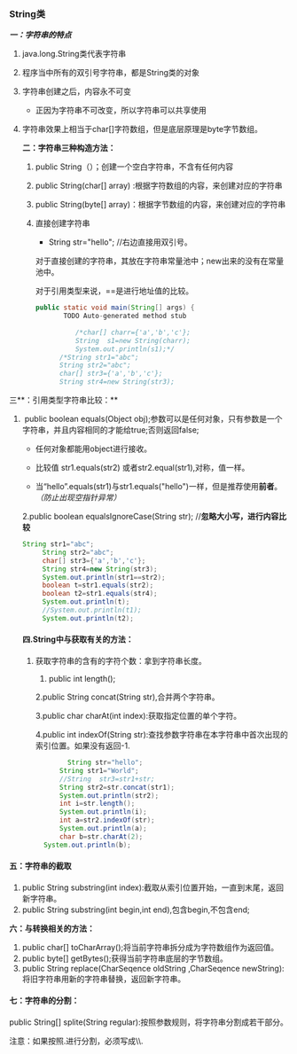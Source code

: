 ### String类

***一：字符串的特点***

1. java.long.String类代表字符串

2. 程序当中所有的双引号字符串，都是String类的对象

3. 字符串创建之后，内容永不可变

   - 正因为字符串不可改变，所以字符串可以共享使用

4. 字符串效果上相当于char[]字符数组，但是底层原理是byte字节数组。

   **二：字符串三种构造方法：**

   1. public String（）；创建一个空白字符串，不含有任何内容

   2. public String(char[]  array) :根据字符数组的内容，来创建对应的字符串

   3. public String(byte[]  array)：根据字节数组的内容，来创建对应的字符串

   4. 直接创建字符串

      - String  str="hello"; //右边直接用双引号。

      对于直接创建的字符串，其放在字符串常量池中；new出来的没有在常量池中。

      对于引用类型来说，==是进行地址值的比较。

      ```java
      public static void main(String[] args) {
      		 TODO Auto-generated method stub
      			
      			/*char[] charr={'a','b','c'};
      			String  s1=new String(charr);
      			System.out.println(s1);*/
      		/*String str1="abc";
      		String str2="abc";
      		char[] str3={'a','b','c'};
      		String str4=new String(str3);
      ```

      

 三**：引用类型字符串比较：**

1. ​	public   boolean equals(Object  obj);参数可以是任何对象，只有参数是一个字符串，并且内容相同的才能给true;否则返回false;

   - 任何对象都能用object进行接收。

   - 比较值    str1.equals(str2)  或者str2.equal(str1),对称，值一样。

   - 当“hello”.equals(str1)与str1.equals("hello")一样，但是推荐使用**前者**。*（防止出现空指针异常）*

   2.public boolean equalsIgnoreCase(String str);   //**忽略大小写，进行内容比较**

   ```java
   String str1="abc";
   		String str2="abc";
   		char[] str3={'a','b','c'};
   		String str4=new String(str3);
   		System.out.println(str1==str2);
   		boolean t=str1.equals(str2);
   		boolean t2=str1.equals(str4);
   		System.out.println(t);
   		//System.out.println(t1);
   		System.out.println(t2);
   ```

   

   #### 四.String中与获取有关的方法：

   1. 获取字符串的含有的字符个数：拿到字符串长度。

      1. public int  length();

      2.public String  concat(String str),合并两个字符串。

      3.public char  charAt(int index):获取指定位置的单个字符。

      4.public  int  indexOf(String str):查找参数字符串在本字符串中首次出现的索引位置。如果没有返回-1.

      ```java
              String str="hello";
      		String str1="World";
      		//String  str3=str1+str;
      		String str2=str.concat(str1);
      		System.out.println(str2);
      		int i=str.length();
      		System.out.println(i);
      		int a=str2.indexOf(str);
      		System.out.println(a);
      		char b=str.charAt(2);
      	System.out.println(b);
      ```
   
   

#### 五：字符串的截取

1. public  String substring(int index):截取从索引位置开始，一直到末尾，返回新字符串。
2. public  String substring(int begin,int end),包含begin,不包含end;

**六：与转换相关的方法：**

1. public char[] toCharArray();将当前字符串拆分成为字符数组作为返回值。
2. public byte[] getBytes();获得当前字符串底层的字节数组。
3. public String replace(CharSeqence  oldString ,CharSeqence  newString):将旧字符串用新的字符串替换，返回新字符串。

#### **七：字符串的分割**：

public  String[]  splite(String  regular):按照参数规则，将字符串分割成若干部分。

注意：如果按照.进行分割，必须写成\\\\\.



